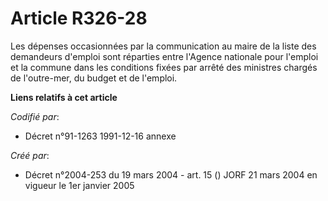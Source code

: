 # Article R326-28

Les dépenses occasionnées par la communication au maire de la liste des demandeurs d'emploi sont réparties entre l'Agence
nationale pour l'emploi et la commune dans les conditions fixées par arrêté des ministres chargés de l'outre-mer, du budget
et de l'emploi.

**Liens relatifs à cet article**

_Codifié par_:

  - Décret n°91-1263 1991-12-16 annexe

_Créé par_:

  - Décret n°2004-253 du 19 mars 2004 - art. 15 () JORF 21 mars 2004 en vigueur le 1er janvier 2005
